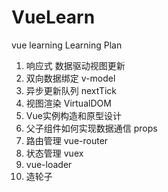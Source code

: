 # VueLearn
vue learning
Learning Plan
1. 响应式 数据驱动视图更新
2. 双向数据绑定 v-model
3. 异步更新队列 nextTick
4. 视图渲染 VirtualDOM
5. Vue实例构造和原型设计
6. 父子组件如何实现数据通信 props
7. 路由管理 vue-router
8. 状态管理 vuex
9. vue-loader
10. 造轮子

